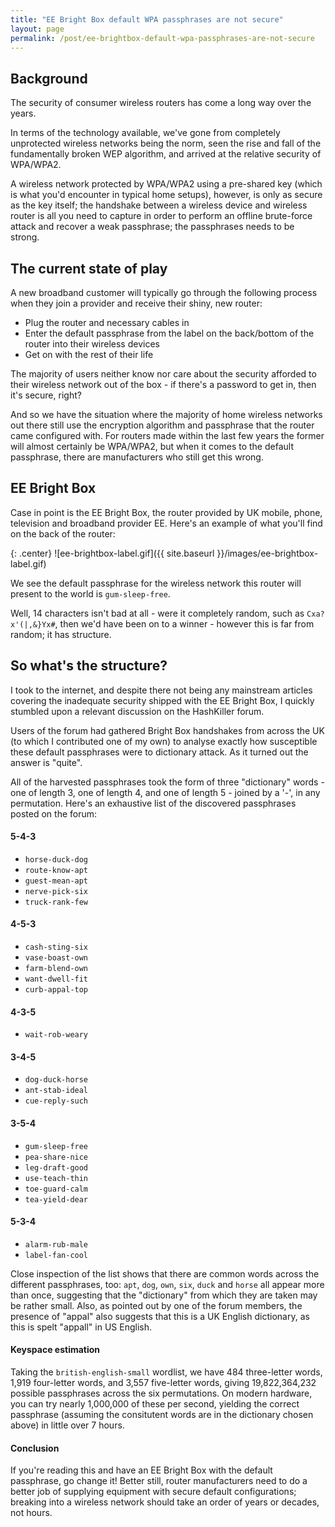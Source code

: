 ```yaml
---
title: "EE Bright Box default WPA passphrases are not secure"
layout: page
permalink: /post/ee-brightbox-default-wpa-passphrases-are-not-secure
---
```


## Background

The security of consumer wireless routers has come a long way over the years. 

In terms of the technology available, we've gone from completely unprotected wireless networks being the norm, seen the rise and fall of the fundamentally broken WEP algorithm, and arrived at the relative security of WPA/WPA2.

A wireless network protected by WPA/WPA2 using a pre-shared key (which is what you'd encounter in typical home setups), however, is only as secure as the key itself; the handshake between a wireless device and wireless router is all you need to capture in order to perform an offline brute-force attack and recover a weak passphrase; the passphrases needs to be strong.

<!--more-->

## The current state of play

A new broadband customer will typically go through the following process when they join a provider and receive their shiny, new router:
 
 - Plug the router and necessary cables in
 - Enter the default passphrase from the label on the back/bottom of the router into their wireless devices
 - Get on with the rest of their life

The majority of users neither know nor care about the security afforded to their wireless network out of the box - if there's a password to get in, then it's secure, right? 

And so we have the situation where the majority of home wireless networks out there still use the encryption algorithm and passphrase that the router came configured with. For routers made within the last few years the former will almost certainly be WPA/WPA2, but when it comes to the default passphrase, there are manufacturers who still get this wrong.

## EE Bright Box
Case in point is the EE Bright Box, the router provided by UK mobile, phone, television and broadband provider EE. Here's an example of what you'll find on the back of the router:

{: .center}
![ee-brightbox-label.gif]({{ site.baseurl }}/images/ee-brightbox-label.gif)

We see the default passphrase for the wireless network this router will present to the world is `gum-sleep-free`.

Well, 14 characters isn't bad at all - were it completely random, such as `Cxa?x'(|,&}Yx#`, then we'd have been on to a winner - however this is far from random; it has structure.

## So what's the structure?
I took to the internet, and despite there not being any mainstream articles covering the inadequate security shipped with the EE Bright Box, I quickly stumbled upon a relevant discussion on the HashKiller forum. 

Users of the forum had gathered Bright Box handshakes from across the UK (to which I contributed one of my own) to analyse exactly how susceptible these default passphrases were to dictionary attack. As it turned out the answer is "quite".

All of the harvested passphrases took the form of three "dictionary" words - one of length 3, one of length 4, and one of length 5 - joined by a '-', in any permutation. Here's an exhaustive list of the discovered passphrases posted on the forum:

#### 5-4-3
 - `horse-duck-dog`
 - `route-know-apt`
 - `guest-mean-apt`
 - `nerve-pick-six`
 - `truck-rank-few`

#### 4-5-3
 - `cash-sting-six`
 - `vase-boast-own`
 - `farm-blend-own`
 - `want-dwell-fit`
 - `curb-appal-top`

#### 4-3-5
 - `wait-rob-weary`

#### 3-4-5
 - `dog-duck-horse`
 - `ant-stab-ideal`
 - `cue-reply-such`

#### 3-5-4
 - `gum-sleep-free`
 - `pea-share-nice`
 - `leg-draft-good`
 - `use-teach-thin`
 - `toe-guard-calm`
 - `tea-yield-dear`

#### 5-3-4
 - `alarm-rub-male`
 - `label-fan-cool`

Close inspection of the list shows that there are common words across the different passphrases, too: `apt`, `dog`, `own`, `six`, `duck` and `horse` all appear more than once, suggesting that the "dictionary" from which they are taken may be rather small. Also, as pointed out by one of the forum members, the presence of "appal" also suggests that this is a UK English dictionary, as this is spelt "appall" in US English.

#### Keyspace estimation
Taking the `british-english-small` wordlist, we have 484 three-letter words, 1,919 four-letter words, and 3,557 five-letter words, giving 19,822,364,232 possible passphrases across the six permutations. On modern hardware, you can try nearly 1,000,000 of these per second, yielding the correct passphrase (assuming the consitutent words are in the dictionary chosen above) in little over 7 hours.

#### Conclusion
If you're reading this and have an EE Bright Box with the default passphrase, go change it! Better still, router manufacturers need to do a better job of supplying equipment with secure default configurations; breaking into a wireless network should take an order of years or decades, not hours.

